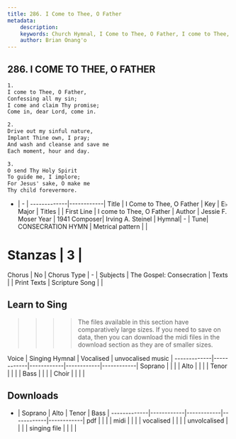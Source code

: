 ```yaml
---
title: 286. I Come to Thee, O Father
metadata:
    description: 
    keywords: Church Hymnal, I Come to Thee, O Father, I come to Thee, O Father, 
    author: Brian Onang'o
---
```



## 286. I COME TO THEE, O FATHER

```txt
1.
I come to Thee, O Father, 
Confessing all my sin; 
I come and claim Thy promise; 
Come in, dear Lord, come in. 

2.
Drive out my sinful nature, 
Implant Thine own, I pray; 
And wash and cleanse and save me 
Each moment, hour and day. 

3.
O send Thy Holy Spirit 
To guide me, I implore; 
For Jesus' sake, O make me 
Thy child forevermore.
```

- |   -  |
-------------|------------|
Title | I Come to Thee, O Father |
Key | E♭ Major |
Titles |  |
First Line | I come to Thee, O Father |
Author | Jessie F. Moser
Year | 1941
Composer| Irving A. Steinel |
Hymnal|  - |
Tune| CONSECRATION HYMN |
Metrical pattern | |
# Stanzas | 3 |
Chorus | No |
Chorus Type | - |
Subjects | The Gospel: Consecration |
Texts |  |
Print Texts | 
Scripture Song |  |
  
## Learn to Sing

>>>> The files available in this section have comparatively large sizes. If you need to save on data, then you can download the midi files in the download section as they are of smaller sizes.

Voice |  Singing Hymnal | Vocalised | unvocalised music |
-------------|------------|------------|------------|------------|
Soprano | | | |
Alto | | | |
Tenor | | | |
Bass | | | |
Choir | | | |

## Downloads

- |  Soprano | Alto | Tenor | Bass |
-------------|------------|------------|------------|------------|
pdf | | | |
midi | | | |
vocalised | | | |
unvolcalised | | | |
singing file | | | |
  